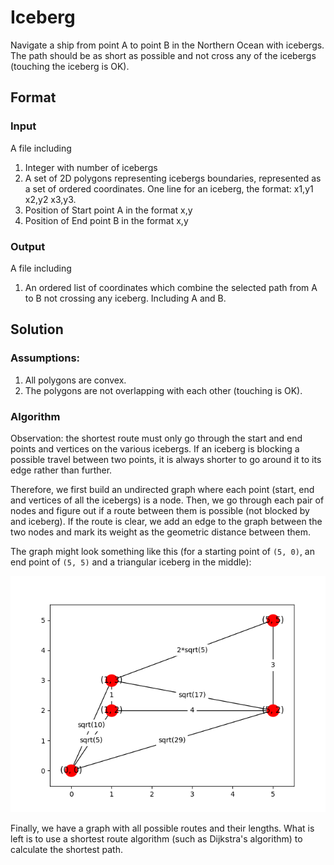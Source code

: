 # Iceberg

Navigate a ship from point A to point B in the Northern Ocean with icebergs.
The path should be as short as possible and not cross any of the icebergs
(touching the iceberg is OK).

## Format

### Input
A file including
1. Integer with number of icebergs
2. A set of 2D polygons representing icebergs boundaries, represented as a set of ordered
coordinates. One line for an iceberg, the format: x1,y1 x2,y2 x3,y3.
3. Position of Start point A in the format x,y
4. Position of End point B in the format x,y

### Output
A file including
1. An ordered list of co­ordinates which combine the selected path from A to B not crossing
any iceberg. Including A and B.

## Solution

### Assumptions:
1. All polygons are convex.
2. The polygons are not overlapping with each other (touching is OK).

### Algorithm

Observation: the shortest route must only go through the start and end points
and vertices on the various icebergs. If an iceberg is blocking a possible
travel between two points, it is always shorter to go around it to its edge
rather than further.

Therefore, we first build an undirected graph where each point (start, end
and vertices of all the icebergs) is a node. Then, we go through each pair
of nodes and figure out if a route between them is possible (not blocked by
and iceberg). If the route is clear, we add an edge to the graph between
the two nodes and mark its weight as the geometric distance between them.

The graph might look something like this (for a starting point of ``(5, 0)``,
an end point of ``(5, 5)`` and a triangular iceberg in the middle):

![alt text](graph.png)

Finally, we have a graph with all possible routes and their lengths. What is
left is to use a shortest route algorithm (such as Dijkstra's algorithm) to
calculate the shortest path.


